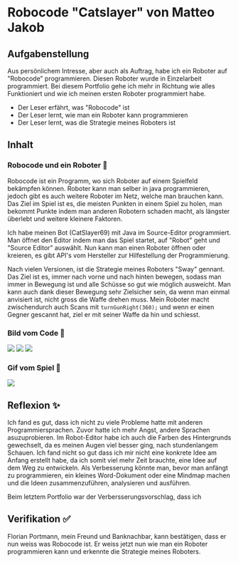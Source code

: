 # Robocode "Catslayer" von Matteo Jakob

## Aufgabenstellung
Aus persönlichem Intresse, aber auch als Auftrag, habe ich ein Roboter auf "Robocode" programmieren. Diesen Roboter wurde in Einzelarbeit programmiert. Bei diesem Portfolio gehe ich mehr in Richtung wie alles Funktioniert und wie ich meinen ersten Roboter programmiert habe.
- Der Leser erfährt, was "Robocode" ist
- Der Leser lernt, wie man ein Roboter kann programmieren
- Der Leser lernt, was die Strategie meines Roboters ist

## Inhalt
### Robocode und ein Roboter 🤯
Robocode ist ein Programm, wo sich Roboter auf einem Spielfeld bekämpfen können. Roboter kann man selber in java programmieren, jedoch gibt es auch weitere Roboter im Netz, welche man brauchen kann.
Das Ziel im Spiel ist es, die meisten Punkten in einem Spiel zu holen, man bekommt Punkte indem man anderen Robotern schaden macht, als längster überlebt und weitere kleinere Faktoren.

Ich habe meinen Bot (CatSlayer69) mit Java im Source-Editor programmiert. Man öffnet den Editor indem man das Spiel startet, auf "Robot" geht und "Source Editor" auswählt.
Nun kann man einen Roboter öffnen oder kreieren, es gibt API's vom Hersteller zur Hilfestellung der Programmierung.

Nach vielen Versionen, ist die Strategie meines Roboters "Sway" gennant. Das Ziel ist es, immer nach vorne und nach hinten bewegen, sodass man immer in Bewegung ist und alle Schüsse so gut wie möglich ausweicht. Man kann auch dank dieser Bewegung sehr Zielsicher sein, da wenn man einmal anvisiert ist, nicht gross die Waffe drehen muss. Mein Roboter macht zwischendurch auch Scans mit ``turnGunRight(360);`` und wenn er einen Gegner gescannt hat, ziel er mit seiner Waffe da hin und schiesst.

### Bild vom Code 💪
![](https://i.imgur.com/CBgRVw6.jpg)
![](https://i.imgur.com/kZ6vdQI.jpg)
![](https://i.imgur.com/69yWLAw.jpg)
### Gif vom Spiel 🧠
![](https://media1.giphy.com/media/kJnUZH9p5oc7OCcMSt/giphy.gif)
## Reflexion ✨
Ich fand es gut, dass ich nicht zu viele Probleme hatte mit anderen Programmiersprachen. Zuvor hatte ich mehr Angst, andere Sprachen asuzuprobieren.
Im Robot-Editor habe ich auch die Farben des Hintergrunds gewechselt, da es meinen Augen viel besser ging, nach stundenlangem Schauen.
Ich fand nicht so gut dass ich mir nicht eine konkrete Idee am Anfang erstellt habe, da ich somit viel mehr Zeit brauchte, eine Idee auf dem Weg zu entwickeln.
Als Verbesserung könnte man, bevor man anfängt zu programmieren, ein kleines Word-Dokument oder eine Mindmap machen und die Ideen zusammenzuführen, analysieren und ausführen.

Beim letztem Portfolio war der Verbersserungsvorschlag, dass ich
## Verifikation ✅
Florian Portmann, mein Freund und Banknachbar, kann bestätigen, dass er nun weiss was Robocode ist. Er weiss jetzt nun wie man ein Roboter programmieren kann und erkennte die Strategie meines Roboters.
